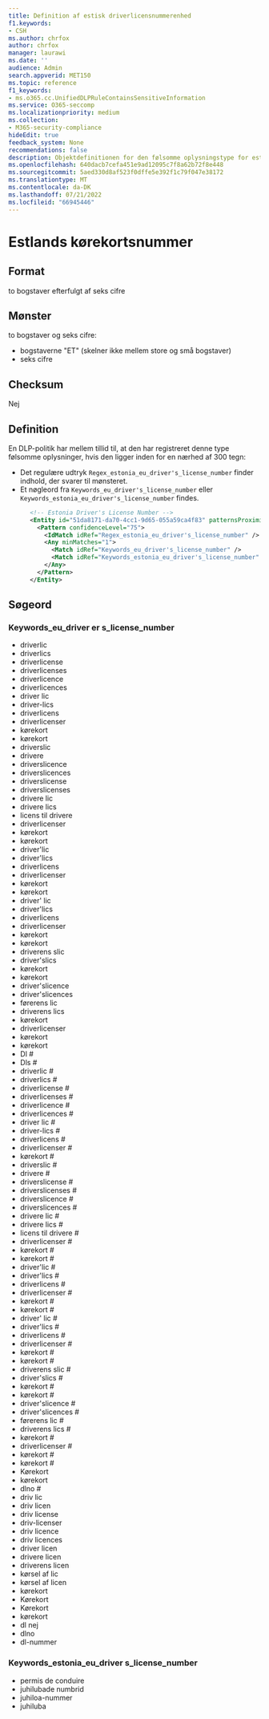 ```yaml
---
title: Definition af estisk driverlicensnummerenhed
f1.keywords:
- CSH
ms.author: chrfox
author: chrfox
manager: laurawi
ms.date: ''
audience: Admin
search.appverid: MET150
ms.topic: reference
f1_keywords:
- ms.o365.cc.UnifiedDLPRuleContainsSensitiveInformation
ms.service: O365-seccomp
ms.localizationpriority: medium
ms.collection:
- M365-security-compliance
hideEdit: true
feedback_system: None
recommendations: false
description: Objektdefinitionen for den følsomme oplysningstype for estlands kørekortsnummer.
ms.openlocfilehash: 640dacb7cefa451e9ad12095c7f8a62b72f8e448
ms.sourcegitcommit: 5aed330d8af523f0dffe5e392f1c79f047e38172
ms.translationtype: MT
ms.contentlocale: da-DK
ms.lasthandoff: 07/21/2022
ms.locfileid: "66945446"
---
```

# <a name="estonia-drivers-license-number"></a>Estlands kørekortsnummer

## <a name="format"></a>Format

to bogstaver efterfulgt af seks cifre

## <a name="pattern"></a>Mønster

to bogstaver og seks cifre:

- bogstaverne "ET" (skelner ikke mellem store og små bogstaver)
- seks cifre

## <a name="checksum"></a>Checksum

Nej

## <a name="definition"></a>Definition

En DLP-politik har mellem tillid til, at den har registreret denne type følsomme oplysninger, hvis den ligger inden for en nærhed af 300 tegn:

- Det regulære udtryk `Regex_estonia_eu_driver's_license_number` finder indhold, der svarer til mønsteret.
- Et nøgleord fra `Keywords_eu_driver's_license_number` eller `Keywords_estonia_eu_driver's_license_number` findes.

```xml
      <!-- Estonia Driver's License Number -->
      <Entity id="51da8171-da70-4cc1-9d65-055a59ca4f83" patternsProximity="300" recommendedConfidence="75">
        <Pattern confidenceLevel="75">
          <IdMatch idRef="Regex_estonia_eu_driver's_license_number" />
          <Any minMatches="1">
            <Match idRef="Keywords_eu_driver's_license_number" />
            <Match idRef="Keywords_estonia_eu_driver's_license_number" />
          </Any>
        </Pattern>
      </Entity>
```

## <a name="keywords"></a>Søgeord

### <a name="keywords_eu_drivers_license_number"></a>Keywords_eu_driver er s_license_number

- driverlic
- driverlics
- driverlicense
- driverlicenses
- driverlicence
- driverlicences
- driver lic
- driver-lics
- driverlicens
- driverlicenser
- kørekort
- kørekort
- driverslic
- drivere
- driverslicence
- driverslicences
- driverslicense
- driverslicenses
- drivere lic
- drivere lics
- licens til drivere
- driverlicenser
- kørekort
- kørekort
- driver'lic
- driver'lics
- driverlicens
- driverlicenser
- kørekort
- kørekort
- driver' lic
- driver'lics
- driverlicens
- driverlicenser
- kørekort
- kørekort
- driverens slic
- driver'slics
- kørekort
- kørekort
- driver'slicence
- driver'slicences
- førerens lic
- driverens lics
- kørekort
- driverlicenser
- kørekort
- kørekort
- Dl #
- Dls #
- driverlic #
- driverlics #
- driverlicense #
- driverlicenses #
- driverlicence #
- driverlicences #
- driver lic #
- driver-lics #
- driverlicens #
- driverlicenser #
- kørekort #
- driverslic #
- drivere #
- driverslicense #
- driverslicenses #
- driverslicence #
- driverslicences #
- drivere lic #
- drivere lics #
- licens til drivere #
- driverlicenser #
- kørekort #
- kørekort #
- driver'lic #
- driver'lics #
- driverlicens #
- driverlicenser #
- kørekort #
- kørekort #
- driver' lic #
- driver'lics #
- driverlicens #
- driverlicenser #
- kørekort #
- kørekort #
- driverens slic #
- driver'slics #
- kørekort #
- kørekort #
- driver'slicence #
- driver'slicences #
- førerens lic #
- driverens lics #
- kørekort #
- driverlicenser #
- kørekort #
- kørekort #
- Kørekort
- kørekort
- dlno #
- driv lic
- driv licen
- driv license
- driv-licenser
- driv licence
- driv licences
- driver licen
- drivere licen
- driverens licen
- kørsel af lic
- kørsel af licen
- kørekort
- Kørekort
- Kørekort
- kørekort
- dl nej
- dlno
- dl-nummer

### <a name="keywords_estonia_eu_drivers_license_number"></a>Keywords_estonia_eu_driver s_license_number

- permis de conduire
- juhilubade numbrid
- juhiloa-nummer
- juhiluba